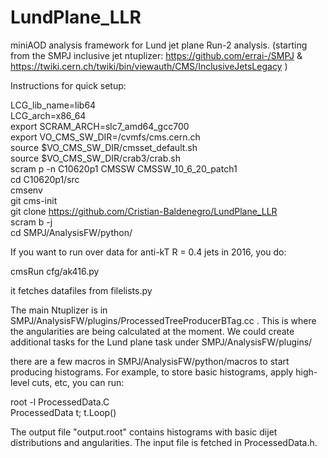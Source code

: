 # LundPlane_LLR

miniAOD analysis framework for Lund jet plane Run-2 analysis. (starting from the SMPJ inclusive jet ntuplizer: https://github.com/errai-/SMPJ & https://twiki.cern.ch/twiki/bin/viewauth/CMS/InclusiveJetsLegacy )



Instructions for quick setup:


LCG_lib_name=lib64<br/>
LCG_arch=x86_64<br/>
export SCRAM_ARCH=slc7_amd64_gcc700<br/>
export VO_CMS_SW_DIR=/cvmfs/cms.cern.ch<br/>
source $VO_CMS_SW_DIR/cmsset_default.sh<br/>
source $VO_CMS_SW_DIR/crab3/crab.sh<br/>
scram p -n C10620p1 CMSSW CMSSW_10_6_20_patch1<br/>
cd C10620p1/src<br/>
cmsenv<br/>
git cms-init<br/>
git clone https://github.com/Cristian-Baldenegro/LundPlane_LLR <br/>
scram b -j<br/>
cd SMPJ/AnalysisFW/python/ <br/>

If you want to run over data for anti-kT R = 0.4 jets in 2016, you do:

cmsRun cfg/ak416.py

it fetches datafiles from filelists.py

The main Ntuplizer is in SMPJ/AnalysisFW/plugins/ProcessedTreeProducerBTag.cc . This is where the angularities are being calculated at the moment.
We could create additional tasks for the Lund plane task under SMPJ/AnalysisFW/plugins/

there are a few macros in SMPJ/AnalysisFW/python/macros to start producing histograms.
For example, to store basic histograms, apply high-level cuts, etc, you can run:<br/>

root -l ProcessedData.C<br/>
ProcessedData t; t.Loop()<br/>

The output file "output.root" contains histograms with basic dijet distributions and angularities. The input file is fetched in ProcessedData.h.
